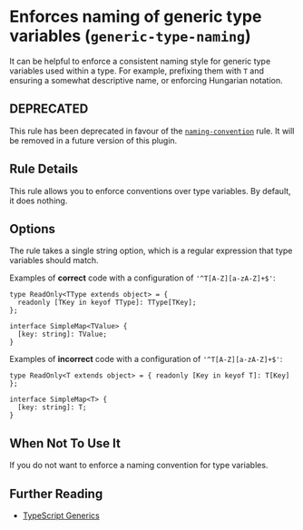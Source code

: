 Enforces naming of generic type variables (`generic-type-naming`)
=================================================================

It can be helpful to enforce a consistent naming style for generic type variables used within a type. For example, prefixing them with `T` and ensuring a somewhat descriptive name, or enforcing Hungarian notation.

DEPRECATED
----------

This rule has been deprecated in favour of the [`naming-convention`](./naming-convention.md) rule. It will be removed in a future version of this plugin.

Rule Details
------------

This rule allows you to enforce conventions over type variables. By default, it does nothing.

Options
-------

The rule takes a single string option, which is a regular expression that type variables should match.

Examples of **correct** code with a configuration of `'^T[A-Z][a-zA-Z]+$'`:

    type ReadOnly<TType extends object> = {
      readonly [TKey in keyof TType]: TType[TKey];
    };

    interface SimpleMap<TValue> {
      [key: string]: TValue;
    }

Examples of **incorrect** code with a configuration of `'^T[A-Z][a-zA-Z]+$'`:

    type ReadOnly<T extends object> = { readonly [Key in keyof T]: T[Key] };

    interface SimpleMap<T> {
      [key: string]: T;
    }

When Not To Use It
------------------

If you do not want to enforce a naming convention for type variables.

Further Reading
---------------

-   [TypeScript Generics](https://www.typescriptlang.org/docs/handbook/generics.html)
